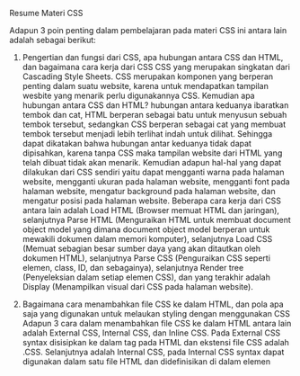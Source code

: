 Resume Materi CSS

Adapun 3 poin penting dalam pembelajaran pada materi CSS ini antara lain adalah sebagai berikut:
1. Pengertian dan fungsi dari CSS, apa hubungan antara CSS dan HTML, dan bagaimana cara kerja dari CSS
CSS yang merupakan singkatan dari Cascading Style Sheets. CSS merupakan komponen yang berperan penting dalam suatu website, karena untuk mendapatkan tampilan wesbite yang menarik perlu digunakannya CSS. Kemudian apa hubungan antara CSS dan HTML? hubungan antara keduanya ibaratkan tembok dan cat, HTML berperan sebagai batu untuk menyusun sebuah tembok tersebut, sedangkan CSS berperan sebagai cat yang membuat tembok tersebut menjadi lebih terlihat indah untuk dilihat. Sehingga dapat dikatakan bahwa hubungan antar keduanya tidak dapat dipisahkan, karena tanpa CSS maka tampilan website dari HTML yang telah dibuat tidak akan menarik. Kemudian adapun hal-hal yang dapat dilakukan dari CSS sendiri yaitu dapat mengganti warna pada halaman website, mengganti ukuran pada halaman website, mengganti font pada halaman website, mengatur background pada halaman website, dan mengatur posisi pada halaman website. Beberapa cara kerja dari CSS antara lain adalah Load HTML (Browser memuat HTML dan jaringan), selanjutnya Parse HTML (Menguraikan HTML untuk membuat document object model yang dimana document object model berperan untuk mewakili dokumen dalam memori komputer), selanjutnya Load CSS (Memuat sebagian besar sumber daya yang akan ditautkan oleh dokumen HTML), selanjutnya Parse CSS (Penguraikan CSS seperti elemen, class, ID, dan sebagainya), selanjutnya Render tree (Penyeleksian dalam setiap elemen CSS), dan yang terakhir adalah Display (Menampilkan visual dari CSS pada halaman website).

2. Bagaimana cara menambahkan file CSS ke dalam HTML, dan pola apa saja yang digunakan untuk melaukan styling dengan menggunakan CSS
Adapun 3 cara dalam menambahkan file CSS ke dalam HTML antara lain adalah External CSS, Internal CSS, dan Inline CSS. Pada External CSS syntax disisipkan ke dalam tag <head> pada HTML dan ekstensi file CSS adalah .CSS. Selanjutnya adalah Internal CSS, pada Internal CSS syntax dapat digunakan dalam satu file HTML dan didefinisikan di dalam elemen <style>, di dalam bagian <head> atau di dalam bagian <body>. Selanjutnya yang terakhir adalah Inline CSS, pada Inline CSS syntax dapat digunakan untuk elemen tunggal pada HTML, dan diutamakan untuk menerapkan style yang unik. 
Selanjutnya adapun beberapa pola yang digunakan untuk melakukan styling pada CSS dapat menggunakan CSS Selector (Pola yang digunakan untuk memilih element yang ingin di styling) pada CSS Selector dapat menggunakan selector ID dan Class, CSS Grouping (Beberapa selector dapat dikelompokkan dalam satu deklerasi style), CSS Font (Beberapa style font pada css) yaitu dengan properties Font, Font-family, Font-size, Font-weight, dan Font-style, CSS Margin dan padding (Membuat ruang di sekitar element), CSS Background (Beberapa style background pada CSS), CSS Link Event (Beberapa link event pada CSS), CSS Display (Menentukan tampilan pada elemen), dan CSS Table (Membuat style pada element tabel HTML)

3. Apa itu bootstrap, dan apa saja class yang terdapat bootstrap
 Bootstrap merupakan sebuah front-end framework pada HTML, CSS, dan JavaScript yang berfokus untuk menyederhanakan pengembangan halaman website. Front-end framework sendiri merupakan sekumpulan aturan kode yang bisa digunakan untuk mempermudah dalam membuat sebuah website. Selain tersedia secara gratis, bootstrap juga mudah untuk dipelajari, cepat, dan mendukung responsif. Adapun beberapa class pada bootstrap antara lain yaitu Container, Row, Column, dan Button.